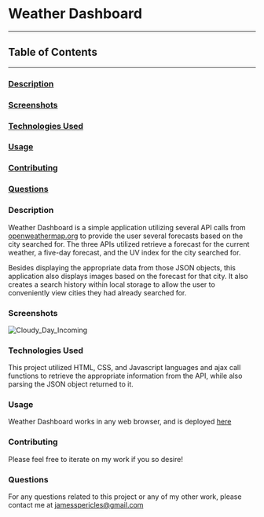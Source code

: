 # Weather Dashboard

---

## Table of Contents

---

### [Description](#Description)

### [Screenshots](#Screenshots)

### [Technologies Used](#Technologies-Used)

### [Usage](#Usage)

### [Contributing](#Contributing)

### [Questions](#Questions)

### <a name="Description"></a>Description

Weather Dashboard is a simple application utilizing several API calls from [openweathermap.org](openweathermap.org) to provide the user several forecasts based on the city searched for. The three APIs utilized retrieve a forecast for the current weather, a five-day forecast, and the UV index for the city searched for.

Besides displaying the appropriate data from those JSON objects, this application also displays images based on the forecast for that city. It also creates a search history within local storage to allow the user to conveniently view cities they had already searched for.

### <a name="Screenshots"></a>Screenshots

![Cloudy_Day_Incoming](https://github.com/jamespericles/Weather-Dashboard/blob/master/Screenshots/Cloudy_week_incoming.png)

### <a name="Technologies-Used"></a>Technologies Used

This project utilized HTML, CSS, and Javascript languages and ajax call functions to retrieve the appropriate information from the API, while also parsing the JSON object returned to it.

### <a name="Usage"></a>Usage

Weather Dashboard works in any web browser, and is deployed [here](https://jamespericles.github.io/Weather-Dashboard/)

### <a name="Contributing"></a>Contributing

Please feel free to iterate on my work if you so desire!

### <a name="Questions"></a>Questions

For any questions related to this project or any of my other work, please contact me at jamesspericles@gmail.com

